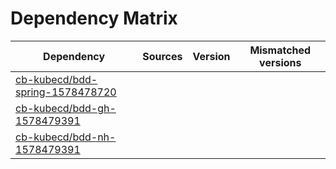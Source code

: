# Dependency Matrix

Dependency | Sources | Version | Mismatched versions
---------- | ------- | ------- | -------------------
[cb-kubecd/bdd-spring-1578478720](https://github.com/cb-kubecd/bdd-spring-1578478720.git) |  | []() | 
[cb-kubecd/bdd-gh-1578479391](https://github.com/cb-kubecd/bdd-gh-1578479391.git) |  | []() | 
[cb-kubecd/bdd-nh-1578479391](https://github.com/cb-kubecd/bdd-nh-1578479391.git) |  | []() | 
